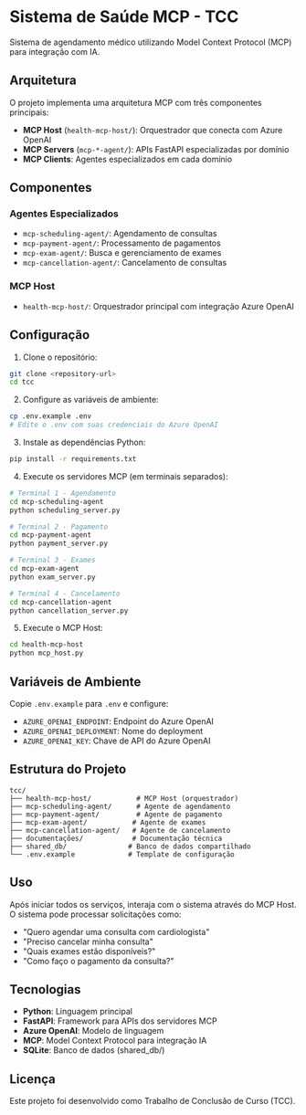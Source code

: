 # Sistema de Saúde MCP - TCC

Sistema de agendamento médico utilizando Model Context Protocol (MCP) para integração com IA.

## Arquitetura

O projeto implementa uma arquitetura MCP com três componentes principais:

- **MCP Host** (`health-mcp-host/`): Orquestrador que conecta com Azure OpenAI
- **MCP Servers** (`mcp-*-agent/`): APIs FastAPI especializadas por domínio 
- **MCP Clients**: Agentes especializados em cada domínio

## Componentes

### Agentes Especializados
- `mcp-scheduling-agent/`: Agendamento de consultas
- `mcp-payment-agent/`: Processamento de pagamentos
- `mcp-exam-agent/`: Busca e gerenciamento de exames
- `mcp-cancellation-agent/`: Cancelamento de consultas

### MCP Host
- `health-mcp-host/`: Orquestrador principal com integração Azure OpenAI

## Configuração

1. Clone o repositório:
```bash
git clone <repository-url>
cd tcc
```

2. Configure as variáveis de ambiente:
```bash
cp .env.example .env
# Edite o .env com suas credenciais do Azure OpenAI
```

3. Instale as dependências Python:
```bash
pip install -r requirements.txt
```

4. Execute os servidores MCP (em terminais separados):
```bash
# Terminal 1 - Agendamento
cd mcp-scheduling-agent
python scheduling_server.py

# Terminal 2 - Pagamento  
cd mcp-payment-agent
python payment_server.py

# Terminal 3 - Exames
cd mcp-exam-agent
python exam_server.py

# Terminal 4 - Cancelamento
cd mcp-cancellation-agent
python cancellation_server.py
```

5. Execute o MCP Host:
```bash
cd health-mcp-host
python mcp_host.py
```

## Variáveis de Ambiente

Copie `.env.example` para `.env` e configure:

- `AZURE_OPENAI_ENDPOINT`: Endpoint do Azure OpenAI
- `AZURE_OPENAI_DEPLOYMENT`: Nome do deployment
- `AZURE_OPENAI_KEY`: Chave de API do Azure OpenAI

## Estrutura do Projeto

```
tcc/
├── health-mcp-host/           # MCP Host (orquestrador)
├── mcp-scheduling-agent/      # Agente de agendamento
├── mcp-payment-agent/         # Agente de pagamento
├── mcp-exam-agent/           # Agente de exames
├── mcp-cancellation-agent/   # Agente de cancelamento
├── documentações/            # Documentação técnica
├── shared_db/               # Banco de dados compartilhado
└── .env.example             # Template de configuração
```

## Uso

Após iniciar todos os serviços, interaja com o sistema através do MCP Host. O sistema pode processar solicitações como:

- "Quero agendar uma consulta com cardiologista"
- "Preciso cancelar minha consulta"
- "Quais exames estão disponíveis?"
- "Como faço o pagamento da consulta?"

## Tecnologias

- **Python**: Linguagem principal
- **FastAPI**: Framework para APIs dos servidores MCP
- **Azure OpenAI**: Modelo de linguagem
- **MCP**: Model Context Protocol para integração IA
- **SQLite**: Banco de dados (shared_db/)

## Licença

Este projeto foi desenvolvido como Trabalho de Conclusão de Curso (TCC).
